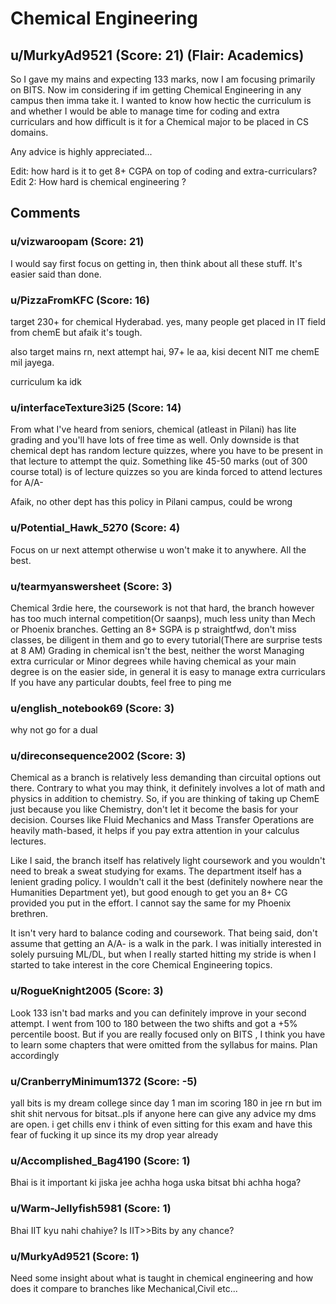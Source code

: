 # Chemical Engineering
## u/MurkyAd9521 (Score: 21) (Flair: Academics)
So I gave my mains and expecting 133 marks, now I am focusing primarily on BITS. Now im considering if im getting Chemical Engineering in any campus then imma take it. I wanted to know how hectic the curriculum is and whether I would be able to manage time for coding and extra curriculars and how difficult is it for a Chemical major to be placed in CS domains.

Any advice is highly appreciated...


Edit: how hard is it to get 8+ CGPA on top of coding and extra-curriculars?
Edit 2: How hard is chemical engineering ?


## Comments

### u/vizwaroopam (Score: 21)
I would say first focus on getting in, then think about all these stuff. It's easier said than done.


### u/PizzaFromKFC (Score: 16)
target 230+ for chemical Hyderabad.
yes, many people get placed in IT field from chemE but afaik it's tough.

also target mains rn, next attempt hai, 97+ le aa, kisi decent NIT me chemE mil jayega.

curriculum ka idk


### u/interfaceTexture3i25 (Score: 14)
From what I've heard from seniors, chemical (atleast in Pilani) has lite grading and you'll have lots of free time as well. Only downside is that chemical dept has random lecture quizzes, where you have to be present in that lecture to attempt the quiz. Something like 45-50 marks (out of 300 course total) is of lecture quizzes so you are kinda forced to attend lectures for A/A-

Afaik, no other dept has this policy in Pilani campus, could be wrong


### u/Potential_Hawk_5270 (Score: 4)
Focus on ur next attempt otherwise u won't make it to anywhere. All the best.


### u/tearmyanswersheet (Score: 3)
Chemical 3rdie here, the coursework is not that hard, the branch however has too much internal competition(Or saanps), much less unity than Mech or Phoenix branches. 
Getting an 8+ SGPA is p straightfwd, don't miss classes, be diligent in them and go to every tutorial(There are surprise tests at 8 AM)
Grading in chemical isn't the best, neither the worst
Managing extra curricular or Minor degrees while having chemical as your main degree is on the easier side, in general it is easy to manage extra curriculars 
If you have any particular doubts, feel free to ping me


### u/english_notebook69 (Score: 3)
why not go for a dual


### u/direconsequence2002 (Score: 3)
Chemical as a branch is relatively less demanding than circuital options out there. Contrary to what you may think, it definitely involves a lot of math and physics in addition to chemistry. So, if you are thinking of taking up ChemE just because you like Chemistry, don't let it become the basis for your decision. Courses like Fluid Mechanics and Mass Transfer Operations are heavily math-based, it helps if you pay extra attention in your calculus lectures.

Like I said, the branch itself has relatively light coursework and you wouldn't need to break a sweat studying for exams. The department itself has a lenient grading policy. I wouldn't call it the best (definitely nowhere near the Humanities Department yet), but good enough to get you an 8+ CG provided you put in the effort. I cannot say the same for my Phoenix brethren.

It isn't very hard to balance coding and coursework. That being said, don't assume that getting an A/A- is a walk in the park. I was initially interested in solely pursuing ML/DL, but when I really started hitting my stride is when I started to take interest in the core Chemical Engineering topics.


### u/RogueKnight2005 (Score: 3)
Look 133 isn't bad marks and you can definitely improve in your second attempt. I went from 100 to 180 between the two shifts and got a +5% percentile boost. But if you are really focused only on BITS , I think you have to learn some chapters that were omitted from the syllabus for mains. Plan accordingly


### u/CranberryMinimum1372 (Score: -5)
yall bits is my dream college since day 1 man im scoring 180 in jee rn but im shit shit nervous for bitsat..pls if anyone here can give any advice my dms are open. i get chills env i think of even sitting for this exam and have this fear of fucking it up since its my drop year already


### u/Accomplished_Bag4190 (Score: 1)
Bhai is it important ki jiska jee achha hoga uska bitsat bhi achha hoga?


### u/Warm-Jellyfish5981 (Score: 1)
Bhai IIT kyu nahi chahiye?
Is IIT&gt;&gt;Bits by any chance?


### u/MurkyAd9521 (Score: 1)
Need some insight about what is taught in chemical engineering and how does it compare to branches like Mechanical,Civil etc...




